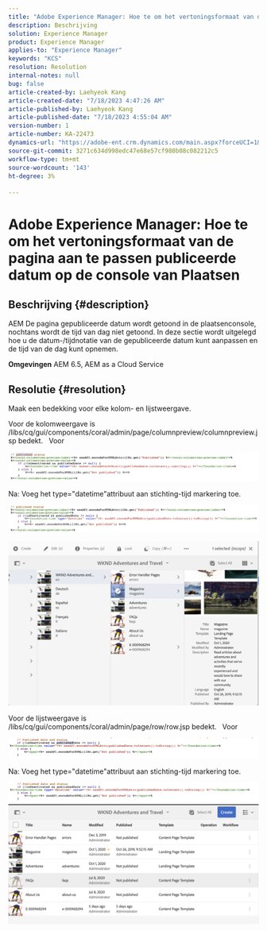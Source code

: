 ```yaml
---
title: "Adobe Experience Manager: Hoe te om het vertoningsformaat van de pagina aan te passen publiceerde datum op de console van Plaatsen"
description: Beschrijving
solution: Experience Manager
product: Experience Manager
applies-to: "Experience Manager"
keywords: "KCS"
resolution: Resolution
internal-notes: null
bug: false
article-created-by: Laehyeok Kang
article-created-date: "7/18/2023 4:47:26 AM"
article-published-by: Laehyeok Kang
article-published-date: "7/18/2023 4:55:04 AM"
version-number: 1
article-number: KA-22473
dynamics-url: "https://adobe-ent.crm.dynamics.com/main.aspx?forceUCI=1&pagetype=entityrecord&etn=knowledgearticle&id=35ae1630-2625-ee11-9cbe-6045bd006a22"
source-git-commit: 3271c634d998edc47e68e57cf980b08c082212c5
workflow-type: tm+mt
source-wordcount: '143'
ht-degree: 3%

---
```


# Adobe Experience Manager: Hoe te om het vertoningsformaat van de pagina aan te passen publiceerde datum op de console van Plaatsen

## Beschrijving {#description}


AEM De pagina gepubliceerde datum wordt getoond in de plaatsenconsole, nochtans wordt de tijd van dag niet getoond.
In deze sectie wordt uitgelegd hoe u de datum-/tijdnotatie van de gepubliceerde datum kunt aanpassen en de tijd van de dag kunt opnemen.

<b>Omgevingen</b>
AEM 6.5, AEM as a Cloud Service


## Resolutie {#resolution}


Maak een bedekking voor elke kolom- en lijstweergave.

Voor de kolomweergave is /libs/cq/gui/components/coral/admin/page/columnpreview/columnpreview.jsp bedekt.
  Voor

![](assets/76d8eda9-2625-ee11-9cbe-6045bd006a22.png)

Na: Voeg het type=&quot;datetime&quot;attribuut aan stichting-tijd markering toe.

![](assets/bc3fccb7-2625-ee11-9cbe-6045bd006a22.png)

![](assets/4b4c42f9-2625-ee11-9cbe-6045bd006a22.png)

Voor de lijstweergave is /libs/cq/gui/components/coral/admin/page/row/row.jsp bedekt.
  Voor

![](assets/b4d354c8-2625-ee11-9cbe-6045bd006a22.png)

Na: Voeg het type=&quot;datetime&quot;attribuut aan stichting-tijd markering toe.

![](assets/82f75cd6-2625-ee11-9cbe-6045bd006a22.png)
![](assets/807c0517-2725-ee11-9cbe-6045bd006a22.png)
